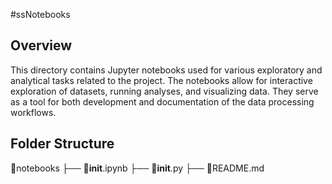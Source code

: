 
#ssNotebooks
## Overview

This directory contains Jupyter notebooks used for various exploratory and analytical tasks related to the project. The notebooks allow for interactive exploration of datasets, running analyses, and visualizing data. They serve as a tool for both development and documentation of the data processing workflows.

## Folder Structure
📁notebooks
 ├── 📓__init__.ipynb
 ├── 📃__init__.py
 ├── 📰README.md

